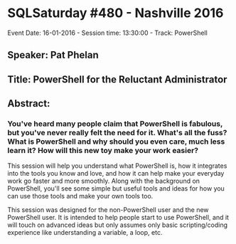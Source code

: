 # SQLSaturday #480 - Nashville 2016
Event Date: 16-01-2016 - Session time: 13:30:00 - Track: PowerShell
## Speaker: Pat Phelan
## Title: PowerShell for the Reluctant Administrator
## Abstract:
### You've heard many people claim that PowerShell is fabulous, but you've never really felt the need for it. What's all the fuss? What is PowerShell and why should you even care, much less learn it? How will this new toy make your work easier?

This session will help you understand what PowerShell is, how it integrates into the tools you know and love, and how it can help make your everyday work go faster and more smoothly. Along with the background on PowerShell, you'll see some simple but useful tools and ideas for how you can use those tools and make your own tools too.

This session was designed for the non-PowerShell user and the new PowerShell user. It is intended to help people start to use PowerShell, and it will touch on advanced ideas but only assumes only basic scripting/coding experience like understanding a variable, a loop, etc.
